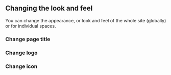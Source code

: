## Changing the look and feel
You can change the appearance, or look and feel of the whole site (globally) or for individual spaces. 
### Change page title
### Change logo
### Change icon
